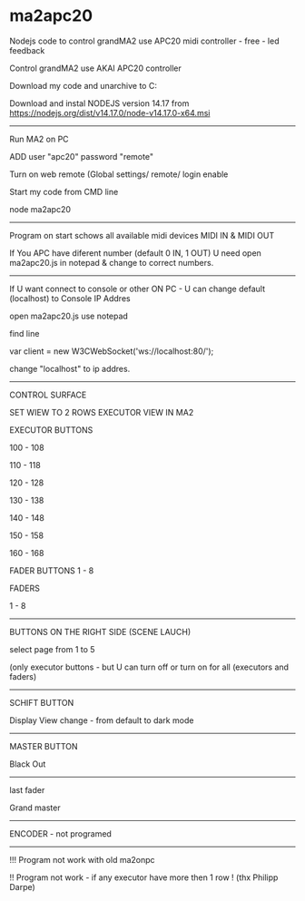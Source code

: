 # ma2apc20
Nodejs code to control grandMA2 use APC20 midi controller - free - led feedback


Control grandMA2 use AKAI APC20 controller



Download my code and unarchive to C:

Download and instal NODEJS version 14.17  from https://nodejs.org/dist/v14.17.0/node-v14.17.0-x64.msi


---------------

Run MA2 on PC

ADD user "apc20" password "remote"

Turn on web remote (Global settings/ remote/ login enable


Start my code from CMD line

node ma2apc20



--------------------

Program on start schows all available midi devices MIDI IN & MIDI OUT


If You APC have diferent number (default 0 IN, 1 OUT) U need open ma2apc20.js in notepad & change to correct numbers.

--------------------


If U want connect to console or other ON PC - U can change default (localhost) to Console IP Addres

open ma2apc20.js use notepad

find line

var client = new W3CWebSocket('ws://localhost:80/');


change "localhost" to ip addres. 


--------------------

CONTROL SURFACE


SET WIEW TO 2 ROWS EXECUTOR VIEW IN MA2


EXECUTOR BUTTONS

100 - 108

110 - 118

120 - 128

130 - 138

140 - 148


150 - 158

160 - 168



FADER BUTTONS
1 - 8

FADERS

1 - 8


--------------

BUTTONS ON THE RIGHT SIDE (SCENE LAUCH)

select page from 1 to 5

(only executor buttons - but U can turn off or turn on for all (executors and faders)

--------------

SCHIFT BUTTON

Display View change - from default to dark mode

--------------

MASTER BUTTON

Black Out


-------------



last fader 

Grand master


--------------

ENCODER - not programed


-----------------

!!! Program not work with old ma2onpc

!! Program not work - if any executor have more then 1 row ! (thx Philipp Darpe)
